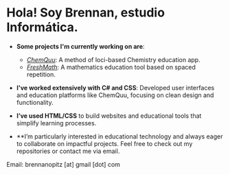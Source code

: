 # Hola! Soy Brennan, estudio Informática.

- **Some projects I'm currently working on are**:
  - *[ChemQuu](https://github.com/opitz21254/ChemQuu)*: A method of loci-based Chemistry education app.
  - *[FreshMath](https://github.com/opitz21254/FreshMath)*: A mathematics education tool based on spaced repetition.
  
- **I've worked extensively with C# and CSS**: Developed user interfaces and education platforms like ChemQuu, focusing on clean design and functionality.

- **I’ve used HTML/CSS** to build websites and educational tools that simplify learning processes.

- **I’m particularly interested in educational technology and always eager to collaborate on impactful projects. Feel free to check out my repositories or contact me via email.

Email: brennanopitz [at] gmail [dot] com
